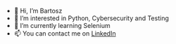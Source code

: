 - 👋 Hi, I’m Bartosz
- 👀 I’m interested in Python, Cybersecurity and Testing
- 🌱 I’m currently learning Selenium
- 📫 You can contact me on <a href="https://www.linkedin.com/in/bartosz-sporek-b03a97192/">LinkedIn</a> 

<!---
bartosz-sporek/bartosz-sporek is a ✨ special ✨ repository because its `README.md` (this file) appears on your GitHub profile.
You can click the Preview link to take a look at your changes.
--->
